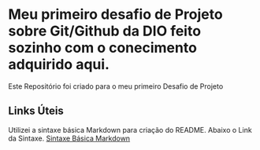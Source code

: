 # Meu primeiro desafio de Projeto sobre Git/Github da DIO feito sozinho com o conecimento adquirido aqui.
Este Repositório foi criado para o meu primeiro Desafio de Projeto

## Links Úteis
Utilizei a sintaxe básica Markdown para criação do README. Abaixo o Link da Sintaxe.
[Sintaxe Básica Markdown](https://www.markdownguide.org/basic-syntax/)
